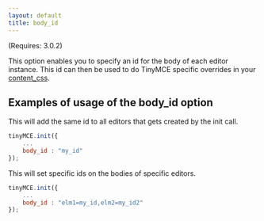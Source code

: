 ```yaml
---
layout: default
title: body_id
---
```


(Requires: 3.0.2)

This option enables you to specify an id for the body of each editor instance. This id can then be used to do TinyMCE specific overrides in your [content_css](https://www.tiny.cloud/docs-3x/reference/configuration/Configuration3x@content_css/).

## Examples of usage of the body_id option

This will add the same id to all editors that gets created by the init call.

```js
tinyMCE.init({
	...
	body_id : "my_id"
});
```

This will set specific ids on the bodies of specific editors.

```js
tinyMCE.init({
	...
	body_id : "elm1=my_id,elm2=my_id2"
});
```
